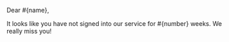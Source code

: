 Dear #{name},

It looks like you have not signed into our service for #{number} weeks. We really miss you!


